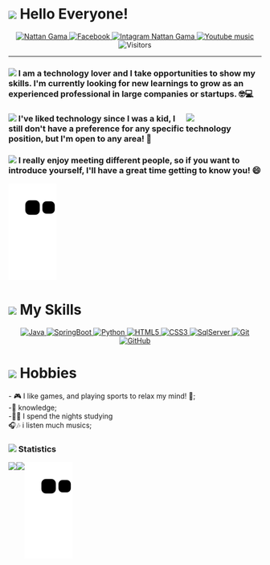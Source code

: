 # <img src="https://c.tenor.com/LDuF2jVabwoAAAAC/banner-welcome.gif" align="leftt" width="100px"  style="margin-left: auto;"/> Hello Everyone!

<p align="center">
    <a href="https://www.linkedin.com/in/nattan-gama-05369a192/">
        <img 
            height="32px"
            alt="Nattan Gama" 
            src="https://img.shields.io/badge/-Nattan%20Gama-%230077b5?style=flat-square&logo=linkedin">
    </a>
    <a href="https://www.facebook.com/nattan.gama">
        <img
            width="84"
            height="32px"
            alt="Facebook" 
            src="https://cdn.lucasferraz.com.br/img/2021/01/facebook.jpg">
    </a>
    <a href="https://www.instagram.com/nattangama/">
        <img
            width="84"
            height="32px"
            alt="Intagram Nattan Gama" 
            src="https://img.shields.io/badge/Instagram-E4405F?style=for-the-badge&logo=instagram&logoColor=white">
    </a>
    <a href="https://open.spotify.com/user/48m7ckkz70oam1c6mjj6in8ad">
        <img
            width="75"
            height="32px"
            alt="Youtube music" 
            src="https://img.shields.io/badge/Spotify-1ED760?&style=for-the-badge&logo=spotify&logoColor=white">
    </a>
    <a>
        <img width="80" height="32px" alt="Visitors" src="https://visitor-badge.laobi.icu/badge?page_id=gabrielvieira1.nattangama"/>
    </a>
</p>

---

### <img src="https://pa1.narvii.com/6511/091d8c40631f724f678ff287dc13e95d5423d6f2_hq.gif" width="70px" /> I am a technology lover and I take opportunities to show my skills. I'm currently looking for new learnings to grow as an experienced professional in large companies or startups. 🤓💻

### <img src="https://i.pinimg.com/originals/11/f1/ea/11f1eaa20db67b0b231171493dfa33fe.gif" align="right" width="150px" />

### <img src="https://c.tenor.com/PhCBlND-xE8AAAAC/goku-comendo.gif" width="70px" /> I've liked technology since I was a kid, I still don't have a preference for any specific technology position, but I'm open to any area! 🧐

### <img src="https://64.media.tumblr.com/324771308e620b18243f0defccdfb26f/a2366e9d1e9bf824-ef/s500x750/e96cee532fd8f2306479ed3b0e1171a6cd1e0aaa.gifv" width="70"> <b>I really enjoy meeting different people, so if you want to introduce yourself, I'll have a great time getting to know you!</b>  😄


![Snake animation](https://github.com/nattangama/nattangama/blob/output/github-contribution-grid-snake.svg)


# <img src="http://clubedosgeeks.com.br/wp-content/uploads/2016/01/dormrm.gif" width="100px" /> My Skills

<p align="center">
    <a href="https://docs.oracle.com/en/java/">
    <img alt="Java" src="https://img.shields.io/badge/Java-007396?style=for-the-badge&logo=java&logoColor=white"/>
    </a>
    <a href="https://docs.spring.io/spring-boot/docs/current/reference/htmlsingle/">
    <img alt="SpringBoot" src="https://img.shields.io/badge/SpringBoot-6DB33F?style=for-the-badge&logo=spring&logoColor=white"/>
    </a>
    <a href="https://www.python.org/">
    <img alt="Python" src="https://img.shields.io/badge/Python-14354C?style=for-the-badge&logo=python&logoColor=white"/>
    </a>
    <a href="https://developer.mozilla.org/en-US/docs/Web/HTML">
    <img alt="HTML5" src="https://img.shields.io/badge/HTML5-E34F26?style=for-the-badge&logo=html5&logoColor=white"/>
    </a>
    <a href="https://developer.mozilla.org/en-US/docs/Web/CSS">
    <img alt="CSS3" src="https://img.shields.io/badge/CSS3-1572B6?style=for-the-badge&logo=css3&logoColor=white"/>
    </a>
    <a href="https://www.microsoft.com/pt-br/sql-server/sql-server-2019">
    <img alt="SqlServer" src="https://img.shields.io/badge/SQLServer-00000F?style=for-the-badge&logo=microsoft-sql-server&logoColor=white"/>
    </a>
    <a href="https://git-scm.com/">
    <img alt="Git" src="https://img.shields.io/badge/Git-E95420?style=for-the-badge&logo=git&logoColor=white"/>
    </a>
    <a href="https://github.com/">
    <img alt="GitHub" src="https://img.shields.io/badge/GitHub-100000?style=for-the-badge&logo=github&logoColor=white"/>
    </a>
</p>

# <img src="https://i.pinimg.com/originals/9e/ce/a1/9ecea162adb39aa8f720485abba466f6.gif" width="60px" /> Hobbies
<p > - 🎮 I like games, and playing sports to relax my mind! 🏃‍;
<br/> -🧠 knowledge;
<br/> -👨‍💻 I spend the nights studying    
<br/> 🎧🎶 i listen much musics;
</p>

### <img src="https://i.pinimg.com/originals/31/ad/60/31ad6088046dd49728ccc58bd438229a.gif"  width="90px" /> Statistics

 <div>
  <a href="https://github.com/nattangama">
<img height="180em" align="left" src="https://github-readme-stats.vercel.app/api?username=nattangama&show_icons=true&theme=dracula&include_all_commits=true&count_private=true"/>
<img height="180em" align="left" src="https://github-readme-stats.vercel.app/api/top-langs/?username=nattangama&layout=compact&langs_count=16&theme=dracula"/>
</div>

 ![Snake animation](https://github.com/nattangama/nattangama/blob/output/github-contribution-grid-snake.svg)
